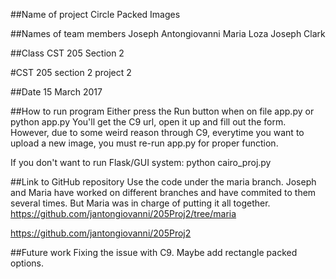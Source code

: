##Name of project
Circle Packed Images

##Names of team members
Joseph Antongiovanni
Maria Loza
Joseph Clark

##Class
CST 205 Section 2

#CST 205 section 2 project 2

##Date
15 March 2017

##How to run program
Either press the Run button when on file app.py
or
python app.py
You'll get the C9 url, open it up and fill out the form.
However, due to some weird reason through C9, everytime you want to upload a new image, you must re-run app.py for proper function.

If you don't want to run Flask/GUI system: python cairo_proj.py

##Link to GitHub repository
Use the code under the maria branch. Joseph and Maria have worked on different branches and have commited to them several times. But Maria was in charge of putting it all together.
https://github.com/jantongiovanni/205Proj2/tree/maria

https://github.com/jantongiovanni/205Proj2

##Future work
Fixing the issue with C9. Maybe add rectangle packed options.